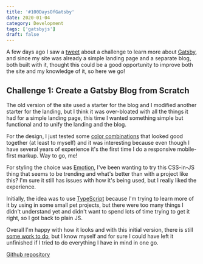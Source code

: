 ```yaml
---
title: '#100DaysOfGatsby'
date: 2020-01-04
category: Development
tags: ['gatsbyjs']
draft: false
---
```


A few days ago I saw a [tweet](https://twitter.com/gatsbyjs/status/1212388261315911680) about a challenge to learn more about [Gatsby](https://www.gatsbyjs.org/), and since my site was already a simple landing page and a separate blog, both built with it, thought this could be a good opportunity to improve both the site and my knowledge of it, so here we go!

## Challenge 1: Create a Gatsby Blog from Scratch

The old version of the site used a starter for the blog and I modified another starter for the landing, but I think it was over-bloated with all the things it had for a simple landing page, this time I wanted something simple but functional and to unify the landing and the blog.

For the design, I just tested some [color combinations](https://coolors.co/app) that looked good together (at least to myself) and it was interesting because even though I have several years of experience it's the first time I do a responsive mobile-first markup. Way to go, me!

For styling the choice was [Emotion](https://emotion.sh/), I've been wanting to try this CSS-in-JS thing that seems to be trending and what's better than with a project like this? I'm sure it still has issues with how it's being used, but I really liked the experience.

Initially, the idea was to use [TypeScript](https://www.typescriptlang.org/) because I'm trying to learn more of it by using in some small pet projects, but there were too many things I didn't understand yet and didn't want to spend lots of time trying to get it right, so I got back to plain JS.

Overall I'm happy with how it looks and with this initial version, there is still [some work to do](https://github.com/osiux/osiux.ws/issues), but I know myself and for sure I could have left it unfinished if I tried to do everything I have in mind in one go.

[Github repository](https://github.com/osiux/osiux.ws)
